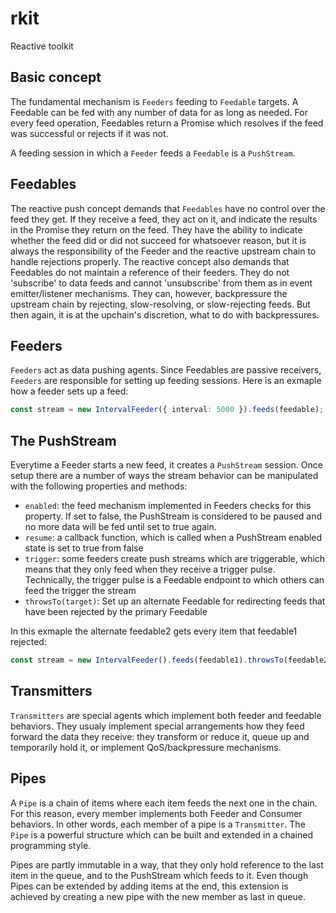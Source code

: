 # rkit
Reactive toolkit

## Basic concept

The fundamental mechanism is `Feeders` feeding to `Feedable` targets. A Feedable can be fed with any number of data for
as long as needed. For every feed operation, Feedables return a Promise which resolves if the feed was successful or
rejects if it was not.

A feeding session in which a `Feeder` feeds a `Feedable` is a `PushStream`.

## Feedables

The reactive push concept demands that `Feedables` have no control over the feed they get. If they receive a feed, they
act on it, and indicate the results in the Promise they return on the feed. They have the ability to indicate whether
the feed did or did not succeed for whatsoever reason, but it is always the responsibility of the Feeder and the
reactive upstream chain to handle rejections properly. The reactive concept also demands that Feedables do not maintain
a reference of their feeders. They do not 'subscribe' to data feeds and cannot 'unsubscribe' from them as in event
emitter/listener mechanisms. They can, however, backpressure the upstream chain by rejecting, slow-resolving, or
slow-rejecting feeds. But then again, it is at the upchain's discretion, what to do with backpressures.

## Feeders

`Feeders` act as data pushing agents. Since Feedables are passive receivers, `Feeders` are responsible for setting up feeding sessions. Here is an exmaple how a feeder sets up a feed:
```typescript
const stream = new IntervalFeeder({ interval: 5000 }).feeds(feedable);
```

## The PushStream

Everytime a Feeder starts a new feed, it creates a `PushStream` session. Once setup there are a number of ways the stream
behavior can be manipulated with the following properties and methods:
- `enabled`: the feed mechanism implemented in Feeders checks for this property. If set to false, the PushStream is
  considered to be paused and no more data will be fed until set to true again.
- `resume`: a callback function, which is called when a PushStream enabled state is set to true from false
- `trigger`: some feeders create push streams which are triggerable, which means that they only feed when they receive a
  trigger pulse. Technically, the trigger pulse is a Feedable endpoint to which others can feed the trigger the stream
- `throwsTo(target)`: Set up an alternate Feedable for redirecting feeds that have been rejected by the primary Feedable

In this exmaple the alternate feedable2 gets every item that feedable1 rejected:
```typescript
const stream = new IntervalFeeder().feeds(feedable1).throwsTo(feedable2);
```

## Transmitters

`Transmitters` are special agents which implement both feeder and feedable behaviors. They usualy implement special
arrangements how they feed forward the data they receive: they transform or reduce it, queue up and temporarily hold it, or
implement QoS/backpressure mechanisms.

## Pipes

A `Pipe` is a chain of items where each item feeds the next one in the chain. For this reason, every member implements
both Feeder and Consumer behaviors. In other words, each member of a pipe is a `Transmitter`. The `Pipe` is a powerful
structure which can be built and extended in a chained programming style.
 
Pipes are partly immutable in a way, that they only hold reference to the last item in the queue, and to the PushStream
which feeds to it. Even though Pipes can be extended by adding items at the end, this extension is achieved by creating
a new pipe with the new member as last in queue.